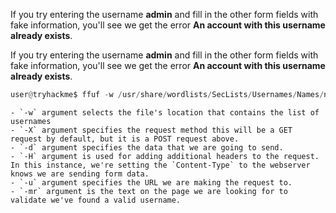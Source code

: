   

If you try entering the username **admin** and fill in the other form fields with fake information, you'll see we get the error **An account with this username already exists**.
  
If you try entering the username **admin** and fill in the other form fields with fake information, you'll see we get the error **An account with this username already exists**.
```python
user@tryhackme$ ffuf -w /usr/share/wordlists/SecLists/Usernames/Names/names.txt -X POST -d "username=FUZZ&email=x&password=x&cpassword=x" -H "Content-Type: application/x-www-form-urlencoded" -u http://10.10.66.70/customers/signup -mr "username already exists"
```
	- `-w` argument selects the file's location that contains the list of usernames
	- `-X` argument specifies the request method this will be a GET request by default, but it is a POST request above.
	- `-d` argument specifies the data that we are going to send.
	- `-H` argument is used for adding additional headers to the request. In this instance, we're setting the `Content-Type` to the webserver knows we are sending form data.
	- `-u` argument specifies the URL we are making the request to.
	- `-mr` argument is the text on the page we are looking for to validate we've found a valid username.
	